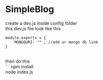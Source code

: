 # SimpleBlog

create a dev.js  inside config folder</br>
this dev.js file look like this</br>
```
module.exports = {
    MONGOURI: "" ; //add ur mongo db link
}
```
</br>
then do this</br>
```
npm install </br>
node index.js

```
